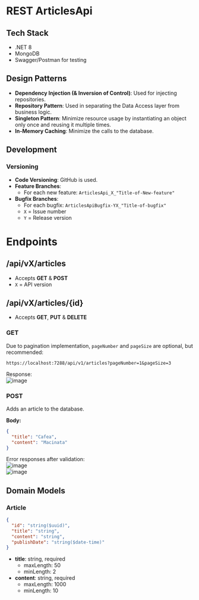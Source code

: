 # REST ArticlesApi

## Tech Stack
- .NET 8
- MongoDB
- Swagger/Postman for testing

## Design Patterns
- **Dependency Injection (& Inversion of Control)**: Used for injecting repositories.
- **Repository Pattern**: Used in separating the Data Access layer from business logic.
- **Singleton Pattern**: Minimize resource usage by instantiating an object only once and reusing it multiple times.
- **In-Memory Caching**: Minimize the calls to the database.

## Development

### Versioning
- **Code Versioning**: GitHub is used.
- **Feature Branches**: 
  - For each new feature: `ArticlesApi_X_"Title-of-New-feature"`
- **Bugfix Branches**:
  - For each bugfix: `ArticlesApiBugfix-YX_"Title-of-bugfix"`
  - `X` = Issue number
  - `Y` = Release version
    
# Endpoints

## /api/vX/articles
- Accepts **GET** & **POST**
- `X` = API version

## /api/vX/articles/{id}
- Accepts **GET**, **PUT** & **DELETE**

### GET
Due to pagination implementation, `pageNumber` and `pageSize` are optional, but recommended:

```
https://localhost:7288/api/v1/articles?pageNumber=1&pageSize=3
```

Response:  
![image](https://github.com/DragosAnca/ArticlesApi/assets/83972478/4bd2d1e5-a7a0-4d95-bb5c-c24b6c19ca19)

### POST
Adds an article to the database.

**Body:**
```json
{
  "title": "Cafea",
  "content": "Macinata"
}
```

Error responses after validation:  
![image](https://github.com/DragosAnca/ArticlesApi/assets/83972478/df3b473a-56f7-433f-9cc7-9a9d0f75c7eb)  
![image](https://github.com/DragosAnca/ArticlesApi/assets/83972478/0616e66b-8c82-4172-8945-60ef3ee903ef)

## Domain Models

### Article
```json
{
  "id": "string($uuid)",
  "title": "string",
  "content": "string",
  "publishDate": "string($date-time)"
}
```
- **title**: string, required
  - maxLength: 50
  - minLength: 2
- **content**: string, required
  - maxLength: 1000
  - minLength: 10



